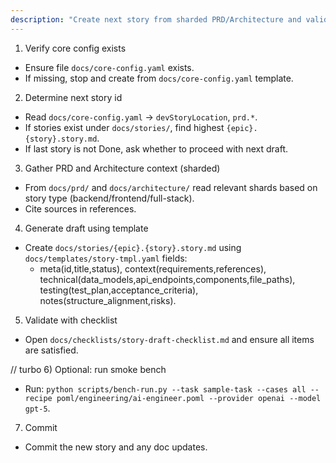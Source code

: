 ```yaml
---
description: "Create next story from sharded PRD/Architecture and validate via checklist"
---
```


1) Verify core config exists
- Ensure file `docs/core-config.yaml` exists.
- If missing, stop and create from `docs/core-config.yaml` template.

2) Determine next story id
- Read `docs/core-config.yaml` → `devStoryLocation`, `prd.*`.
- If stories exist under `docs/stories/`, find highest `{epic}.{story}.story.md`.
- If last story is not Done, ask whether to proceed with next draft.

3) Gather PRD and Architecture context (sharded)
- From `docs/prd/` and `docs/architecture/` read relevant shards based on story type (backend/frontend/full-stack).
- Cite sources in references.

4) Generate draft using template
- Create `docs/stories/{epic}.{story}.story.md` using `docs/templates/story-tmpl.yaml` fields:
  - meta(id,title,status), context(requirements,references), technical(data_models,api_endpoints,components,file_paths), testing(test_plan,acceptance_criteria), notes(structure_alignment,risks).

5) Validate with checklist
- Open `docs/checklists/story-draft-checklist.md` and ensure all items are satisfied.

// turbo
6) Optional: run smoke bench
- Run: `python scripts/bench-run.py --task sample-task --cases all --recipe poml/engineering/ai-engineer.poml --provider openai --model gpt-5`.

7) Commit
- Commit the new story and any doc updates.
